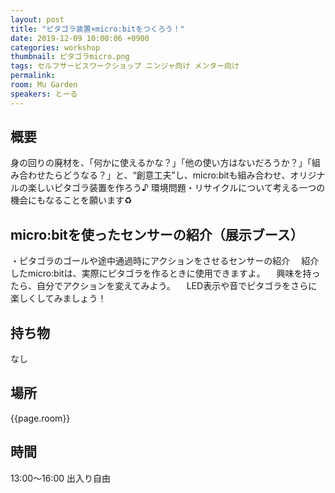 ```yaml
---
layout: post
title: "ピタゴラ装置×micro:bitをつくろう！"
date: 2019-12-09 10:00:06 +0900
categories: workshop
thumbnail: ピタゴラmicro.png
tags: セルフサービスワークショップ ニンジャ向け メンター向け
permalink:
room: Mu Garden
speakers: とーる
---
```

## 概要
身の回りの廃材を、「何かに使えるかな？」「他の使い方はないだろうか？」「組み合わせたらどうなる？」と、“創意工夫”し、micro:bitも組み合わせ、オリジナルの楽しいピタゴラ装置を作ろう♪
環境問題・リサイクルについて考える一つの機会にもなることを願います♻️

## micro:bitを使ったセンサーの紹介（展示ブース）
・ピタゴラのゴールや途中通過時にアクションをさせるセンサーの紹介
　紹介したmicro:bitは、実際にピタゴラを作るときに使用できますよ。
　興味を持ったら、自分でアクションを変えてみよう。
　LED表示や音でピタゴラをさらに楽しくしてみましょう！

## 持ち物
なし

## 場所
{{page.room}}
## 時間
13:00～16:00
出入り自由
